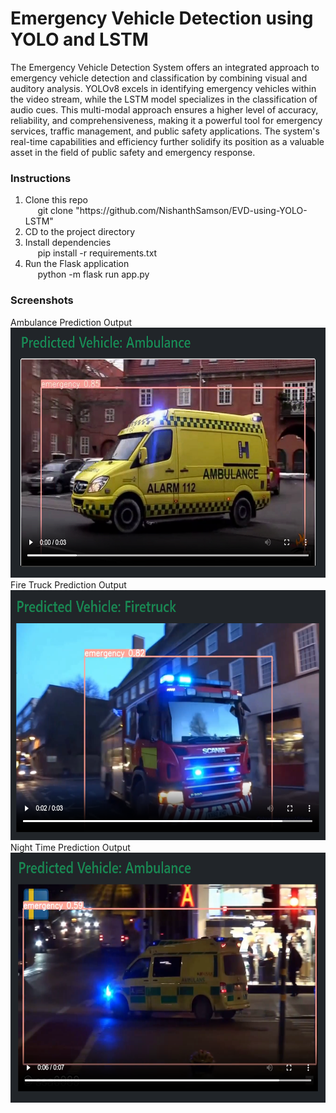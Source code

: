 # Emergency Vehicle Detection using YOLO and LSTM
The Emergency Vehicle Detection System offers an integrated approach to emergency vehicle detection and classification by combining visual and auditory analysis. YOLOv8 excels in identifying emergency vehicles within the video stream, while the LSTM model specializes in the classification of audio cues. This multi-modal approach ensures a higher level of accuracy, reliability, and comprehensiveness, making it a powerful tool for emergency services, traffic management, and public safety applications. The system's real-time capabilities and efficiency further solidify its position as a valuable asset in the field of public safety and emergency response.

<h3>Instructions</h3>
<ol>
  <li>Clone this repo</li>
    &nbsp&nbsp&nbsp&nbsp git clone "https://github.com/NishanthSamson/EVD-using-YOLO-LSTM"
  <li>CD to the project directory</li>
  <li>Install dependencies</li>
    &nbsp&nbsp&nbsp&nbsp pip install -r requirements.txt
  <li>Run the Flask application</li>
    &nbsp&nbsp&nbsp&nbsp python -m flask run app.py
</ol>

<h3>Screenshots</h3>
Ambulance Prediction Output
<img src="https://raw.githubusercontent.com/NishanthSamson/EVD-using-YOLO-LSTM/main/screenshots/Screenshot%202023-11-03%20183339.png" width="610" height="400"><br>
Fire Truck Prediction Output
<img src="https://raw.githubusercontent.com/NishanthSamson/EVD-using-YOLO-LSTM/main/screenshots/Screenshot%202024-01-25%20180628.png" width="610" height="400"><br>
Night Time Prediction Output
<img src="https://raw.githubusercontent.com/NishanthSamson/EVD-using-YOLO-LSTM/main/screenshots/Screenshot%202024-01-25%20221652.png" width="610" height="400">
